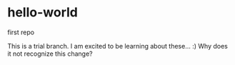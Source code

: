 # hello-world
first repo

This is a trial branch.
I am excited to be learning about these... :) 
Why does it not recognize this change?
